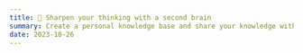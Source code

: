 ```yaml
---
title: 🧠 Sharpen your thinking with a second brain
summary: Create a personal knowledge base and share your knowledge with your peers.
date: 2023-10-26
---
```

